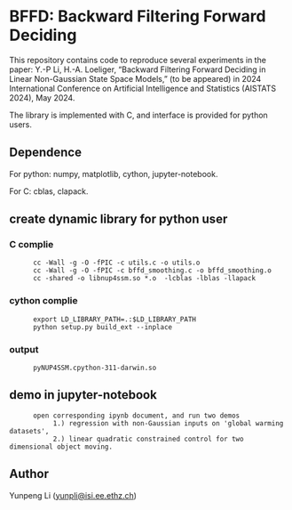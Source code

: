 # BFFD: Backward Filtering Forward Deciding

This repository contains code to reproduce several experiments in the paper:
Y.-P Li, H.-A. Loeliger, “Backward Filtering Forward Deciding in Linear Non-Gaussian State Space Models,” (to be appeared) in 2024 International Conference on Artificial Intelligence and Statistics (AISTATS 2024), May 2024.

The library is implemented with C, and interface is provided for python users.

## Dependence

For python: numpy, matplotlib, cython, jupyter-notebook.

For C: cblas, clapack.

## create dynamic library for python user

### C complie

          cc -Wall -g -O -fPIC -c utils.c -o utils.o 
          cc -Wall -g -O -fPIC -c bffd_smoothing.c -o bffd_smoothing.o
          cc -shared -o libnup4ssm.so *.o  -lcblas -lblas -llapack

### cython complie

          export LD_LIBRARY_PATH=.:$LD_LIBRARY_PATH
          python setup.py build_ext --inplace

### output

          pyNUP4SSM.cpython-311-darwin.so


## demo in jupyter-notebook

          open corresponding ipynb document, and run two demos
               1.) regression with non-Gaussian inputs on 'global warming datasets',
               2.) linear quadratic constrained control for two dimensional object moving.
           

## Author 
   Yunpeng Li (yunpli@isi.ee.ethz.ch)
